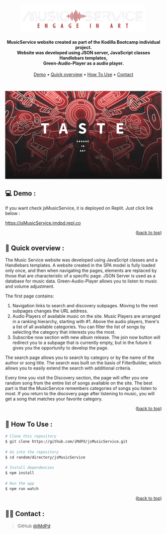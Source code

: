 <a id="readme-top"></a>

<p align="center">
  <br>
 <img src="./src/images/main-logo.png" alt="logo" width="400"></a>
</p>

<h4 align="center">MusicService website created as part of the Kodilla Bootcamp individual project. <br /> Website was developed using JSON server, JavaScript classes Handlebars templates,<br /> Green-Audio-Player as a audio player.</h4>

<p align="center">
  <a href="#demo">Demo</a> •
  <a href="#overview">Quick overview</a> •
  <a href="#how-to-use">How To Use</a> •
  <a href="#contact">Contact</a>
</p>

<br />

<p align="center">
  <img src="./src/images/overview.gif" alt="animated" />
<p>

## 💻 <a id="demo">Demo :</a>

If you want check jsMusicService, it is deployed on Replit. Just click link below :
<br />

https://jsMusicService.imdpd.repl.co

<p align="right">(<a href="#readme-top">back to top</a>)</p>

## 🚀 <a id="overview">Quick overview :</a>

The Music Service website was developed using JavaScript classes and a Handlebars templates. A website created in the SPA model is fully loaded only once, and then when navigating the pages, elements are replaced by those that are characteristic of a specific page. JSON Server is used as a database for music data. Green-Audio-Player allows you to listen to music and volume adjustment.

The first page contains:

1. Navigation links to search and discovery subpages.
   Moving to the next subpages changes the URL address.
2. Audio Players of available music on the site. Music Players are arranged in a ranking hierarchy, starting with #1. Above the audio players, there's a list of all available categories. You can filter the list of songs by selecting the category that interests you the most.
3. Subscribe now section with new album release.
   The join now button will redirect you to a subpage that is currently empty, but in the future it gives you the opportunity to develop the page.

The search page allows you to search by category or by the name of the author or song title. The search was built on the basis of FilterBuilder, which allows you to easily extend the search with additional criteria.

Every time you visit the Discovery section, the page will offer you one random song from the entire list of songs available on the site. The best part is that the MusicService remembers categories of songs you listen to most. If you return to the discovery page after listening to music, you will get a song that matches your favorite category.

<p align="right">(<a  href="#readme-top">back to top</a>)</p>

## 💾 <a id="how-to-use">How To Use :</a>

```bash
# Clone this repository
$ git clone https://github.com/iMdPd/jsMusicService.git

# Go into the repository
$ cd random/directory/jsMusicService

# Install dependencies
$ npm install

# Run the app
$ npm run watch
```

<p align="right">(<a href="#readme-top">back to top</a>)</p>

## 🤙🏻 <a id="contact">Contact :</a>

> GitHub [@iMdPd](https://github.com/iMdPd)
